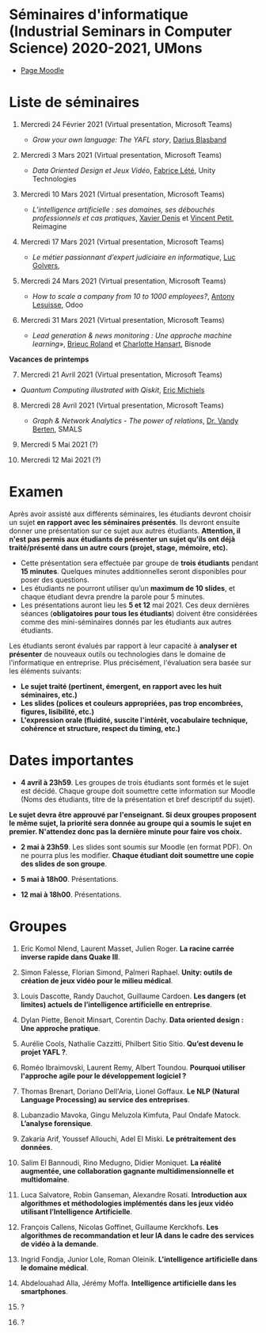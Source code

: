 # Séminaires d'informatique (Industrial Seminars in Computer Science) 2020-2021, UMons

- [Page Moodle](https://moodle.umons.ac.be/course/view.php?id=455)

# Liste de séminaires

1.	Mercredi 24 Février 2021 (Virtual presentation, Microsoft Teams)

	* *Grow your own language: The YAFL story*, [Darius Blasband](https://www.dariusblasband.com/)


2.  Mercredi 3 Mars 2021 (Virtual presentation, Microsoft Teams)

	* 	*Data Oriented Design et Jeux Vidéo*, [Fabrice Lété](https://www.linkedin.com/in/letef/?originalSubdomain=be), Unity Technologies


3.	Mercredi 10 Mars 2021 (Virtual presentation, Microsoft Teams)

	* 	*L’intelligence artificielle : ses domaines, ses débouchés professionnels et cas pratiques*, [Xavier Denis](https://www.linkedin.com/in/xavier-denis-822bb533/?originalSubdomain=be) et [Vincent Petit](https://www.linkedin.com/in/petitvincent/?originalSubdomain=be), Reimagine


4.	Mercredi 17 Mars 2021 (Virtual presentation, Microsoft Teams)

	* 	*Le métier passionnant d’expert judiciaire en informatique*, [Luc Golvers](https://www.cepani.be/golvers-luc/), 


5.	Mercredi 24 Mars 2021 (Virtual presentation, Microsoft Teams)

	* 	*How to scale a company from 10 to 1000 employees?*, [Antony Lesuisse](https://www.linkedin.com/in/antony-lesuisse-91479924/?originalSubdomain=be), Odoo


6.	Mercredi 31 Mars 2021 (Virtual presentation, Microsoft Teams)

	* 	*Lead generation & news monitoring : Une approche machine learning»*, [Brieuc Roland](https://www.linkedin.com/in/brieuc-roland/?locale=en_US) et [Charlotte Hansart](https://www.linkedin.com/in/charlottehansart/?originalSubdomain=be), Bisnode


**Vacances de printemps**

7.	Mercredi 21 Avril 2021 (Virtual presentation, Microsoft Teams)

* *Quantum Computing illustrated with Qiskit*, [Eric Michiels](https://www.linkedin.com/in/eric-michiels-87a17016/?originalSubdomain=be)

8.	Mercredi 28 Avril 2021 (Virtual presentation, Microsoft Teams)

	* *Graph & Network Analytics - The power of relations*, [Dr. Vandy Berten](https://www.smalsresearch.be/author/berten/), SMALS 

9. 	Mercredi 5 Mai 2021 (?)

10. Mercredi 12 Mai 2021 (?)

# Examen

Après avoir assisté aux différents séminaires, les étudiants devront choisir un sujet **en rapport avec les séminaires présentés**. Ils devront ensuite donner une présentation sur ce sujet aux autres étudiants. **Attention, il n'est pas permis aux étudiants de présenter un sujet qu'ils ont déjà traité/présenté dans un autre cours (projet, stage, mémoire, etc).**

* Cette présentation sera effectuée par groupe de **trois étudiants** pendant **15 minutes**. Quelques minutes additionnelles seront disponibles pour poser des questions.
* Les étudiants ne pourront utiliser qu’un **maximum de 10 slides**, et chaque étudiant devra prendre la parole pour 5 minutes.
* Les présentations auront lieu les **5 et 12** mai 2021. Ces deux dernières séances (**obligatoires pour tous les étudiants**) doivent être considérées comme des mini-séminaires donnés par les étudiants aux autres étudiants. 


Les étudiants seront évalués par rapport à leur capacité à **analyser et présenter** de nouveaux outils ou technologies dans le domaine de l'informatique en entreprise. Plus précisément, l'évaluation sera basée sur les éléments suivants:

* **Le sujet traité (pertinent, émergent, en rapport avec les huit séminaires, etc.)**
* **Les slides (polices et couleurs appropriées, pas trop encombrées, figures, lisibilité, etc.)**
* **L'expression orale (fluidité, suscite l'intérêt, vocabulaire technique, cohérence et structure, respect du timing, etc.)**

# Dates importantes

- **4 avril à 23h59**. Les groupes de trois étudiants sont formés et le sujet est décidé. Chaque groupe doit soumettre cette information sur Moodle (Noms des étudiants, titre de la présentation et bref descriptif du sujet).

**Le sujet devra être approuvé par l'enseignant. Si deux groupes proposent le même sujet, la priorité sera donnée au groupe qui a soumis le sujet en premier. N'attendez donc pas la dernière minute pour faire vos choix.**

- **2 mai à 23h59**. Les slides sont soumis sur Moodle (en format PDF). On ne pourra plus les modifier. **Chaque étudiant doit soumettre une copie des slides de son groupe**.

- **5 mai à 18h00**. Présentations.

- **12 mai à 18h00**. Présentations.



# Groupes

1. Eric Komol Nlend, Laurent Masset, Julien Roger. **La racine carrée inverse rapide dans Quake III**.

2. Simon Falesse, Florian Simond, Palmeri Raphael. **Unity: outils de création de jeux vidéo pour le milieu médical**.

3. Louis Dascotte, Randy Dauchot, Guillaume Cardoen. **Les dangers (et limites) actuels de l’intelligence artificielle en entreprise**. 

4. Dylan Piette, Benoit Minsart, Corentin Dachy. **Data oriented design : Une approche pratique**.

5. Aurélie Cools, Nathalie Cazzitti, Philbert Sitio Sitio. **Qu’est devenu le projet YAFL ?**.

6. Roméo Ibraimovski, Laurent Remy, Albert Toundou. **Pourquoi utiliser l'approche agile pour le développement logiciel ?**

7. Thomas Brenart, Doriano Dell'Aria, Lionel Goffaux. **Le NLP (Natural Language Processing) au service des entreprises**.

8. Lubanzadio Mavoka, Gingu Meluzola Kimfuta, Paul Ondafe Matock. **L’analyse forensique**.

9. Zakaria Arif, Youssef Allouchi, Adel El Miski. **Le prétraitement des données**.

10. Salim El Bannoudi, Rino Medugno, Didier Moniquet. **La réalité augmentée, une collaboration gagnante multidimensionnelle et multidomaine**.

11. Luca Salvatore, Robin Ganseman, Alexandre Rosati. **Introduction aux algorithmes et méthodologies implémentés dans les jeux vidéo utilisant l’Intelligence Artificielle**.

12. François Callens, Nicolas Goffinet, Guillaume Kerckhofs. **Les algorithmes de recommandation et leur IA dans le cadre des services de vidéo à la demande**.

13. Ingrid Fondja, Junior Lole, Roman Oleinik. **L'intelligence artificielle dans le domaine médical**.

14. Abdelouahad Alla, Jérémy Moffa. **Intelligence artificielle dans les smartphones**.

15. ?

16. ?





